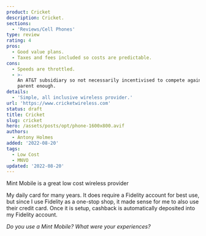 ```yaml
---
product: Cricket
description: Cricket.
sections:
  - 'Reviews/Cell Phones'
type: review
rating: 4
pros:
  - Good value plans.
  - Taxes and fees included so costs are predictable.
cons:
  - Speeds are throttled.
  - >-
    An AT&T subsidiary so not necessarily incentivised to compete against its
    parent enough.
details:
  - 'Simple, all inclusive wireless provider.'
url: 'https://www.cricketwireless.com'
status: draft
title: Cricket
slug: cricket
hero: /assets/posts/opt/phone-1600x800.avif
authors:
  - Antony Holmes
added: '2022-08-20'
tags:
  - Low Cost
  - MNVO
updated: '2022-08-20'
---
```


Mint Mobile is a great low cost wireless provider

<!-- more -->

My daily card for many years. It does require a Fidelity account for best use, but since I use Fidelity as a one-stop shop, it made sense for me to also use their credit card. Once it is setup, cashback is automatically deposited into my Fidelity account.

_Do you use a Mint Mobile? What were your experiences?_

